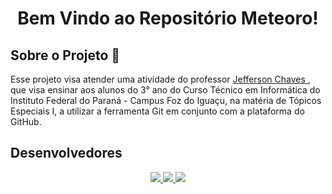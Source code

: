 <h1 align="center"> Bem Vindo ao Repositório Meteoro!</h1>

<h2> Sobre o Projeto 🦉</h2>
<p> 
Esse projeto visa atender uma atividade do professor <a href="https://github.com/jeffersonchaves"> Jefferson Chaves </a>, que visa ensinar aos alunos do 3° ano do Curso Técnico em Informática do Instituto Federal do Paraná - Campus Foz do Iguaçu, na matéria de Tópicos Especiais I, a utilizar a ferramenta Git em conjunto com a plataforma do GitHub. 
</p>


<h2> Desenvolvedores </h2>
<p align="center">
    <a href="https://github.com/NikolyCover"> 
        <img src="https://github.com/NikolyCover.png?size=150">        
    </a>    
    <a href="https://github.com/vinniciusJ"> 
        <img src="https://github.com/vinniciusJ.png?size=150">
    </a>    
    <a href="https://github.com/DyogoBendo"> 
        <img src="https://github.com/DyogoBendo.png?size=150">
    </a>        
    
</p>